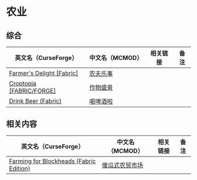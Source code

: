 # 农业

## 综合

| 英文名（CurseForge）                                                                             | 中文名（MCMOD）                                  | 相关链接 | 备注 |
| ------------------------------------------------------------------------------------------------ | ------------------------------------------------ | -------- | ---- |
| [Farmer's Delight [Fabric]](https://www.curseforge.com/minecraft/mc-mods/farmers-delight-fabric) | [农夫乐事](https://www.mcmod.cn/class/2820.html) |          |      |
| [Croptopia [FABRIC/FORGE]](https://www.curseforge.com/minecraft/mc-mods/croptopia-fabric)        | [作物盛景](https://www.mcmod.cn/class/4225.html) |          |      |
| [Drink Beer (Fabric)](https://www.curseforge.com/minecraft/mc-mods/drink-beer-fabric)            | [喝啤酒啦](https://www.mcmod.cn/class/4585.html) |          |      |

## 相关内容

| 英文名（CurseForge）                                                                                                  | 中文名（MCMOD）                                        | 相关链接 | 备注 |
| --------------------------------------------------------------------------------------------------------------------- | ------------------------------------------------------ | -------- | ---- |
| [Farming for Blockheads (Fabric Edition)](https://www.curseforge.com/minecraft/mc-mods/farming-for-blockheads-fabric) | [傻瓜式农贸市场](https://www.mcmod.cn/class/2057.html) |          |      |
